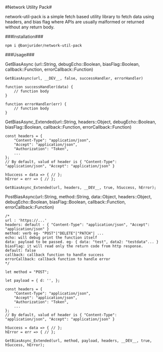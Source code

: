 #Network Utility Pack#

network-util-pack is a simple fetch based utility library to fetch data using headers, and bias flag where APIs are usually malformed or returned without any return body.

###Installation###

    npm i @banjurider/network-util-pack

###Usage###

GetBiasAsync (url::String, debugEcho::Boolean, biasFlag::Boolean, callback::Function, errorCallback::Function)
    
    GetBiasAsync(url, __DEV__, false, successHandler, errorHandler)

    function successHandler(data) { 
        // function body
    }

    function errorHandler(err) {
        // function body
    }

GetBiasAsync_Extended(url::String, headers::Object, debugEcho::Boolean, biasFlag::Boolean, callback::Function, errorCallback::Function)


    const headers = {
        "Content-Type": "application/json",
        "Accept": "application/json",
        "Authorization": "Token",
        ...
    };
    // By default, valud of header is { "Content-Type": "application/json", "Accept": "application/json" } 

    hSuccess = data => { // };
    hError = err => { // };

    GetBiasAsync_Extended(url, headers, __DEV__, true, hSuccess, hError);

PostBiasAsync(url::String, method::String, data::Object, headers::Object, debugEcho::Boolean, biasFlag::Boolean, callback::Function, errorCallback::Function)

    /*
    url : 'https://...'
    headers: default - { "Content-Type": "application/json", "Accept": "application/json" }
    method: verb eg- "POST"|"DELETE"|"PATCH"| ...
    echo: will debug print the function itself
    data: payload to be passed. eg- { data: "test", data2: "testdata"... }
    biasFlag: it will read only the return code from http response. default: false
    callback: callback function to handle success
    errorCallback: callback function to handle error
    */

    let method = "POST";

    let payload = { d: '', };
    
    const headers = {
        "Content-Type": "application/json",
        "Accept": "application/json",
        "Authorization": "Token",
        ...
    };
    // By default, valud of header is { "Content-Type": "application/json", "Accept": "application/json" } 

    hSuccess = data => { // };
    hError = err => { // };

    GetBiasAsync_Extended(url, method, payload, headers, __DEV__, true, hSuccess, hError);